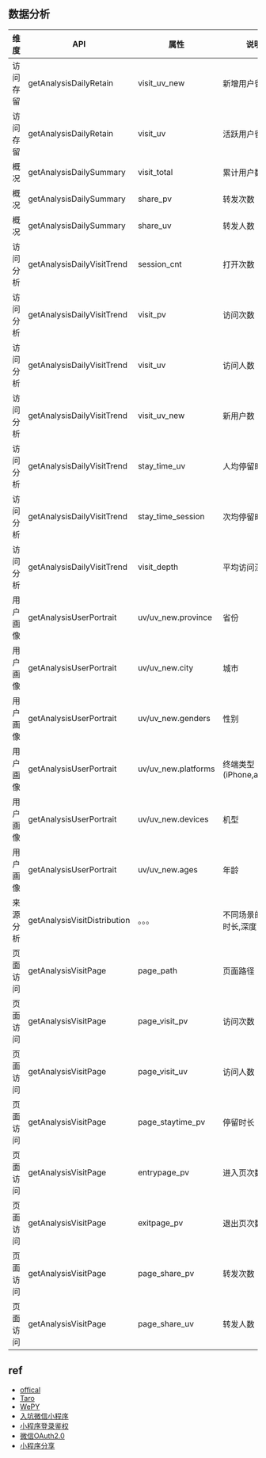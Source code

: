 ## 数据分析

维度|API|属性|说明
--|--|--|--
访问存留|getAnalysisDailyRetain|visit_uv_new|新增用户留存
访问存留|getAnalysisDailyRetain|visit_uv|活跃用户留存
概况|getAnalysisDailySummary|visit_total|累计用户数
概况|getAnalysisDailySummary|share_pv|转发次数
概况|getAnalysisDailySummary|share_uv|转发人数
访问分析|getAnalysisDailyVisitTrend|session_cnt|打开次数
访问分析|getAnalysisDailyVisitTrend|visit_pv|访问次数
访问分析|getAnalysisDailyVisitTrend|visit_uv|访问人数
访问分析|getAnalysisDailyVisitTrend|visit_uv_new|新用户数
访问分析|getAnalysisDailyVisitTrend|stay_time_uv|人均停留时长 
访问分析|getAnalysisDailyVisitTrend|stay_time_session|次均停留时长
访问分析|getAnalysisDailyVisitTrend|visit_depth|平均访问深度
用户画像|getAnalysisUserPortrait|uv/uv_new.province|省份
用户画像|getAnalysisUserPortrait|uv/uv_new.city|城市
用户画像|getAnalysisUserPortrait|uv/uv_new.genders|性别
用户画像|getAnalysisUserPortrait|uv/uv_new.platforms|终端类型(iPhone,android)
用户画像|getAnalysisUserPortrait|uv/uv_new.devices|机型
用户画像|getAnalysisUserPortrait|uv/uv_new.ages|年龄
来源分析|getAnalysisVisitDistribution|。。。|不同场景的pv,uv,时长,深度
页面访问|getAnalysisVisitPage|page_path|页面路径
页面访问|getAnalysisVisitPage|page_visit_pv|访问次数
页面访问|getAnalysisVisitPage|page_visit_uv|访问人数
页面访问|getAnalysisVisitPage|page_staytime_pv|停留时长
页面访问|getAnalysisVisitPage|entrypage_pv|进入页次数
页面访问|getAnalysisVisitPage|exitpage_pv|退出页次数
页面访问|getAnalysisVisitPage|page_share_pv|转发次数
页面访问|getAnalysisVisitPage|page_share_uv|转发人数



## ref

+ [offical](https://developers.weixin.qq.com/miniprogram/dev/index.html)
+ [Taro](https://nervjs.github.io/taro/docs/GETTING-STARTED.html)
+ [WePY](https://tencent.github.io/wepy/document.html#/?id=%e5%be%ae%e4%bf%a1%e5%b0%8f%e7%a8%8b%e5%ba%8f%e7%bb%84%e4%bb%b6%e5%8c%96%e5%bc%80%e5%8f%91%e6%a1%86%e6%9e%b6wepy%e5%ae%98%e6%96%b9%e6%96%87%e6%a1%a3)
+ [入坑微信小程序](https://sunmengyuan.github.io/garden/2018/01/04/xcx-gm.html)
+ [小程序登录鉴权](https://juejin.im/post/5ac9b72cf265da23906c486a)
+ [微信OAuth2.0](https://www.jianshu.com/p/1c48ec65936b)
+ [小程序分享](https://www.jianshu.com/p/c100d21bcc9c)
